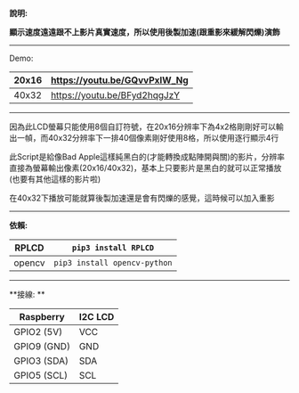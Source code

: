 **說明:**

**顯示速度遠遠跟不上影片真實速度，所以使用後製加速(跟重影來緩解閃爍)演飾**

------------


Demo:

| 20x16 | https://youtu.be/GQvvPxIW_Ng |
| ------------ | ------------ |
| 40x32 | https://youtu.be/BFyd2hqgJzY |


------------



因為此LCD螢幕只能使用8個自訂符號，在20x16分辨率下為4x2格剛剛好可以輸出一幀，而40x32分辨率下一排40個像素剛好使用8格，所以使用逐行顯示4行

此Script是給像Bad Apple這樣純黑白的(才能轉換成點陣開與關)的影片，分辨率直接為螢幕輸出像素(20x16/40x32)，基本上只要影片是黑白的就可以正常播放(也要有其他這樣的影片啦)

在40x32下播放可能就算後製加速還是會有閃爍的感覺，這時候可以加入重影


------------


**依賴:**

| RPLCD | `pip3 install RPLCD`  |
| ------------ | ------------ |
| opencv | `pip3 install opencv-python` |


------------


**接線:
**

| Raspberry  | I2C LCD |
| ------------ | ------------ |
| GPIO2 (5V) | VCC |
| GPIO9 (GND) | GND |
| GPIO3 (SDA) | SDA |
| GPIO5 (SCL) | SCL |
